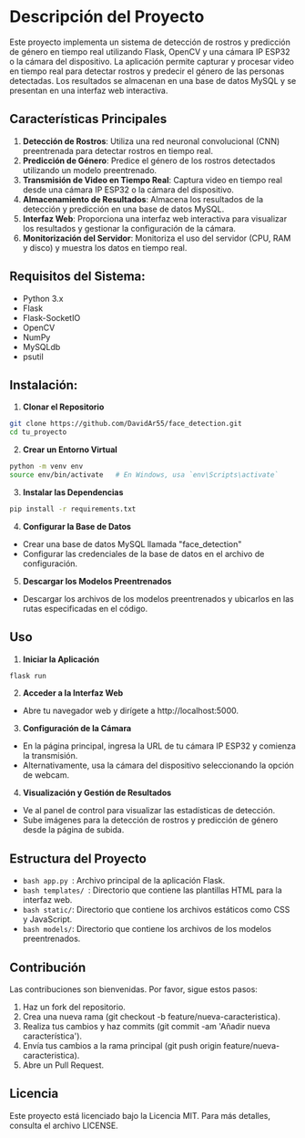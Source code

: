 # Descripción del Proyecto
Este proyecto implementa un sistema de detección de rostros y predicción de género en tiempo real utilizando Flask, OpenCV y una cámara IP ESP32 o la cámara del dispositivo. La aplicación permite capturar y procesar video en tiempo real para detectar rostros y predecir el género de las personas detectadas. Los resultados se almacenan en una base de datos MySQL y se presentan en una interfaz web interactiva.

## Características Principales
1. **Detección de Rostros**: Utiliza una red neuronal convolucional (CNN) preentrenada para detectar rostros en tiempo real.
2. **Predicción de Género**: Predice el género de los rostros detectados utilizando un modelo preentrenado.
3. **Transmisión de Video en Tiempo Real**: Captura video en tiempo real desde una cámara IP ESP32 o la cámara del dispositivo.
4. **Almacenamiento de Resultados**: Almacena los resultados de la detección y predicción en una base de datos MySQL.
5. **Interfaz Web**: Proporciona una interfaz web interactiva para visualizar los resultados y gestionar la configuración de la cámara.
6. **Monitorización del Servidor**: Monitoriza el uso del servidor (CPU, RAM y disco) y muestra los datos en tiempo real.

## Requisitos del Sistema:
- Python 3.x
- Flask
- Flask-SocketIO
- OpenCV
- NumPy
- MySQLdb
- psutil


## Instalación:
1. **Clonar el Repositorio**
```bash
git clone https://github.com/DavidAr55/face_detection.git
cd tu_proyecto
```

2. **Crear un Entorno Virtual**
```bash
python -m venv env
source env/bin/activate   # En Windows, usa `env\Scripts\activate`
```

3. **Instalar las Dependencias**
```bash
pip install -r requirements.txt
```

4. **Configurar la Base de Datos**
* Crear una base de datos MySQL llamada "face_detection"
* Configurar las credenciales de la base de datos en el archivo de configuración.


5. **Descargar los Modelos Preentrenados**
* Descargar los archivos de los modelos preentrenados y ubicarlos en las rutas especificadas en el código.

## Uso
1. **Iniciar la Aplicación**
```bash
flask run
```

2. **Acceder a la Interfaz Web**
* Abre tu navegador web y dirígete a http://localhost:5000.

3. **Configuración de la Cámara**
* En la página principal, ingresa la URL de tu cámara IP ESP32 y comienza la transmisión.
* Alternativamente, usa la cámara del dispositivo seleccionando la opción de webcam.


4. **Visualización y Gestión de Resultados**
* Ve al panel de control para visualizar las estadísticas de detección.
* Sube imágenes para la detección de rostros y predicción de género desde la página de subida.

## Estructura del Proyecto
* ```bash app.py ```:  Archivo principal de la aplicación Flask.
* ```bash templates/ ```: Directorio que contiene las plantillas HTML para la interfaz web.
* ```bash static/```: Directorio que contiene los archivos estáticos como CSS y JavaScript.
* ```bash models/```: Directorio que contiene los archivos de los modelos preentrenados.

## Contribución
Las contribuciones son bienvenidas. Por favor, sigue estos pasos:
1. Haz un fork del repositorio.
2. Crea una nueva rama (git checkout -b feature/nueva-caracteristica).
3. Realiza tus cambios y haz commits (git commit -am 'Añadir nueva característica').
4. Envía tus cambios a la rama principal (git push origin feature/nueva-caracteristica).
5. Abre un Pull Request.

## Licencia
Este proyecto está licenciado bajo la Licencia MIT. Para más detalles, consulta el archivo LICENSE.
